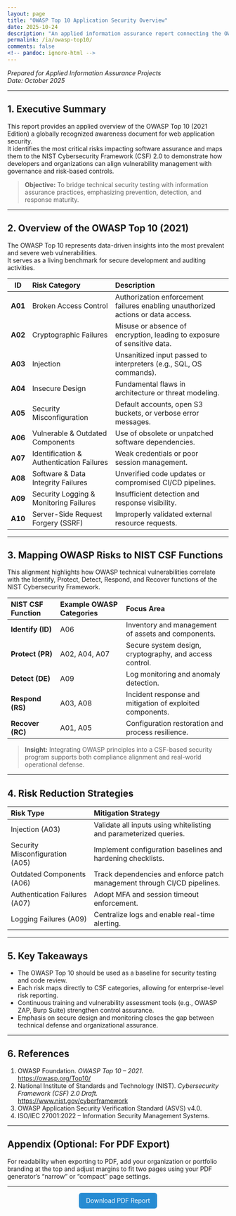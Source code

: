 ```yaml
---
layout: page
title: "OWASP Top 10 Application Security Overview"
date: 2025-10-24
description: "An applied information assurance report connecting the OWASP Top 10 web security risks with NIST Cybersecurity Framework (CSF) functions."
permalink: /ia/owasp-top10/
comments: false
<!-- pandoc: ignore-html -->
---
```


*Prepared for Applied Information Assurance Projects*  
*Date: October 2025*

---

## **1. Executive Summary**

This report provides an applied overview of the OWASP Top 10 (2021 Edition) a globally recognized awareness document for web application security.  
It identifies the most critical risks impacting software assurance and maps them to the NIST Cybersecurity Framework (CSF) 2.0 to demonstrate how developers and organizations can align vulnerability management with governance and risk-based controls.

> **Objective:** To bridge technical security testing with information assurance practices, emphasizing prevention, detection, and response maturity.

---

## **2. Overview of the OWASP Top 10 (2021)**

The OWASP Top 10 represents data-driven insights into the most prevalent and severe web vulnerabilities.  
It serves as a living benchmark for secure development and auditing activities.

| **ID** | **Risk Category** | **Description** |
|:------:|:------------------|:----------------|
| **A01** | Broken Access Control | Authorization enforcement failures enabling unauthorized actions or data access. |
| **A02** | Cryptographic Failures | Misuse or absence of encryption, leading to exposure of sensitive data. |
| **A03** | Injection | Unsanitized input passed to interpreters (e.g., SQL, OS commands). |
| **A04** | Insecure Design | Fundamental flaws in architecture or threat modeling. |
| **A05** | Security Misconfiguration | Default accounts, open S3 buckets, or verbose error messages. |
| **A06** | Vulnerable & Outdated Components | Use of obsolete or unpatched software dependencies. |
| **A07** | Identification & Authentication Failures | Weak credentials or poor session management. |
| **A08** | Software & Data Integrity Failures | Unverified code updates or compromised CI/CD pipelines. |
| **A09** | Security Logging & Monitoring Failures | Insufficient detection and response visibility. |
| **A10** | Server-Side Request Forgery (SSRF) | Improperly validated external resource requests. |

---

## **3. Mapping OWASP Risks to NIST CSF Functions**

This alignment highlights how OWASP technical vulnerabilities correlate with the Identify, Protect, Detect, Respond, and Recover functions of the NIST Cybersecurity Framework.

| **NIST CSF Function** | **Example OWASP Categories** | **Focus Area** |
|:----------------------|:-----------------------------|:----------------|
| **Identify (ID)** | A06 | Inventory and management of assets and components. |
| **Protect (PR)** | A02, A04, A07 | Secure system design, cryptography, and access control. |
| **Detect (DE)** | A09 | Log monitoring and anomaly detection. |
| **Respond (RS)** | A03, A08 | Incident response and mitigation of exploited components. |
| **Recover (RC)** | A01, A05 | Configuration restoration and process resilience. |

> **Insight:** Integrating OWASP principles into a CSF-based security program supports both compliance alignment and real-world operational defense.

---

## **4. Risk Reduction Strategies**

| **Risk Type** | **Mitigation Strategy** |
|:---------------|:-----------------------|
| Injection (A03) | Validate all inputs using whitelisting and parameterized queries. |
| Security Misconfiguration (A05) | Implement configuration baselines and hardening checklists. |
| Outdated Components (A06) | Track dependencies and enforce patch management through CI/CD pipelines. |
| Authentication Failures (A07) | Adopt MFA and session timeout enforcement. |
| Logging Failures (A09) | Centralize logs and enable real-time alerting. |

---

## **5. Key Takeaways**

- The OWASP Top 10 should be used as a baseline for security testing and code review.  
- Each risk maps directly to CSF categories, allowing for enterprise-level risk reporting.  
- Continuous training and vulnerability assessment tools (e.g., OWASP ZAP, Burp Suite) strengthen control assurance.  
- Emphasis on secure design and monitoring closes the gap between technical defense and organizational assurance.

---

## **6. References**

1. OWASP Foundation. *OWASP Top 10 – 2021.*  
   <https://owasp.org/Top10/>
2. National Institute of Standards and Technology (NIST). *Cybersecurity Framework (CSF) 2.0 Draft.*  
   <https://www.nist.gov/cyberframework>
3. OWASP Application Security Verification Standard (ASVS) v4.0.  
4. ISO/IEC 27001:2022 – Information Security Management Systems.

---

## **Appendix (Optional: For PDF Export)**

For readability when exporting to PDF, add your organization or portfolio branding at the top and adjust margins to fit two pages using your PDF generator’s “narrow” or “compact” page settings.

---

<!--html-only-start-->
<p align="center">
  <a href="{{ '/assets/docs/owasp-top10-overview.pdf' | relative_url }}" target="_blank" style="display:inline-block;padding:0.6rem 1rem;background:#268bd2;color:#fff;text-decoration:none;border-radius:6px;">
    Download PDF Report
  </a>
</p>
<!--html-only-end-->
